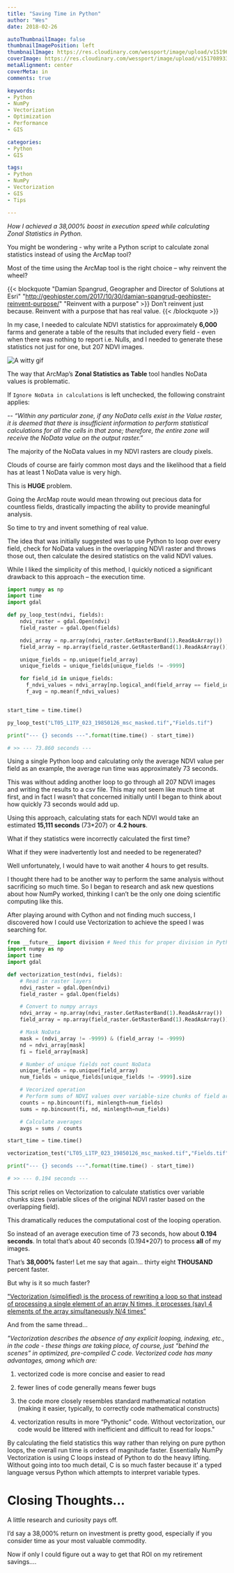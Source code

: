 ```yaml
---
title: "Saving Time in Python"
author: "Wes"
date: 2018-02-26

autoThumbnailImage: false
thumbnailImagePosition: left
thumbnailImage: https://res.cloudinary.com/wessport/image/upload/v1519680159/python_ufon72.png
coverImage: https://res.cloudinary.com/wessport/image/upload/v1517089330/5NF_bg_ltoau5.png
metaAlignment: center
coverMeta: in
comments: true

keywords:
- Python
- NumPy
- Vectorization
- Optimization
- Performance
- GIS

categories:
- Python
- GIS

tags:
- Python
- NumPy
- Vectorization
- GIS
- Tips

---
```


*How I achieved a 38,000% boost in execution speed while calculating Zonal Statistics in Python.*

<!--more-->

You might be wondering - why write a Python script to calculate zonal statistics instead of using the ArcMap tool?

Most of the time using the ArcMap tool is the right choice – why reinvent the wheel?

{{< blockquote "Damian Spangrud, Geographer and Director of Solutions at Esri" "http://geohipster.com/2017/10/30/damian-spangrud-geohipster-reinvent-purpose/" "Reinvent with a purpose" >}} Don’t reinvent just because. Reinvent with a purpose that has real value. {{< /blockquote >}}


In my case, I needed to calculate NDVI statistics for approximately **6,000** farms and generate a table of the results that included every field - even when there was nothing to report i.e. Nulls, and I needed to generate these statistics not just for one, but 207 NDVI images.

![A witty gif](https://media.giphy.com/media/qd9EkJ8S02pVu/giphy.gif)

The way that ArcMap’s **Zonal Statistics as Table** tool handles NoData values is problematic.

If `Ignore NoData in calculations` is left unchecked, the following constraint applies:

*-- “Within any particular zone, if any NoData cells exist in the Value raster, it is deemed that there is insufficient information to perform statistical calculations for all the cells in that zone; therefore, the entire zone will receive the NoData value on the output raster.”*

The majority of the NoData values in my NDVI rasters are cloudy pixels.

Clouds of course are fairly common most days and the likelihood that a field has at least 1 NoData value is very high.

This is **HUGE** problem.

Going the ArcMap route would mean throwing out precious data for countless fields, drastically impacting the ability to provide meaningful analysis.

So time to try and invent something of real value.

The idea that was initially suggested was to use Python to loop over every field, check for NoData values in the overlapping NDVI raster and throws those out, then calculate the desired statistics on the valid NDVI values.

While I liked the simplicity of this method, I quickly noticed a significant drawback to this approach – the execution time.

```Python
import numpy as np
import time
import gdal

def py_loop_test(ndvi, fields):
    ndvi_raster = gdal.Open(ndvi)
    field_raster = gdal.Open(fields)

    ndvi_array = np.array(ndvi_raster.GetRasterBand(1).ReadAsArray())
    field_array = np.array(field_raster.GetRasterBand(1).ReadAsArray())

    unique_fields = np.unique(field_array)
    unique_fields = unique_fields[unique_fields != -9999]

    for field_id in unique_fields:
      f_ndvi_values = ndvi_array[np.logical_and(field_array == field_id, ndvi_array != -9999)]
      f_avg = np.mean(f_ndvi_values)


start_time = time.time()

py_loop_test("LT05_L1TP_023_19850126_msc_masked.tif","Fields.tif")

print("--- {} seconds ---".format(time.time() - start_time))

# >> --- 73.860 seconds ---
```



Using a single Python loop and calculating only the average NDVI value per field as an example, the average run time was approximately 73 seconds.

This was without adding another loop to go through all 207 NDVI images and writing the results to a csv file. This may not seem like much time at first, and in fact I wasn’t that concerned initially until I began to think about how quickly 73 seconds would add up.

Using this approach, calculating stats for each NDVI would take an estimated **15,111 seconds** (73\*207) or **4.2 hours**.

What if they statistics were incorrectly calculated the first time?

What if they were inadvertently lost and needed to be regenerated?

Well unfortunately, I would have to wait another 4 hours to get results.

I thought there had to be another way to perform the same analysis without sacrificing so much time. So I began to research and ask new questions about how NumPy worked, thinking I can’t be the only one doing scientific computing like this.

After playing around with Cython and not finding much success, I discovered how I could use Vectorization to achieve the speed I was searching for.

```Python
from __future__ import division # Need this for proper division in Python2
import numpy as np
import time
import gdal

def vectorization_test(ndvi, fields):
    # Read in raster layers
    ndvi_raster = gdal.Open(ndvi)
    field_raster = gdal.Open(fields)

    # Convert to numpy arrays
    ndvi_array = np.array(ndvi_raster.GetRasterBand(1).ReadAsArray())
    field_array = np.array(field_raster.GetRasterBand(1).ReadAsArray())

    # Mask NoData
    mask = (ndvi_array != -9999) & (field_array != -9999)
    nd = ndvi_array[mask]
    fi = field_array[mask]

    # Number of unique fields not count NoData
    unique_fields = np.unique(field_array)
    num_fields = unique_fields[unique_fields != -9999].size

    # Vecorized operation
    # Perform sums of NDVI values over variable-size chunks of field array
    counts = np.bincount(fi, minlength=num_fields)
    sums = np.bincount(fi, nd, minlength=num_fields)

    # Calculate averages
    avgs = sums / counts

start_time = time.time()

vectorization_test("LT05_L1TP_023_19850126_msc_masked.tif","Fields.tif")

print("--- {} seconds ---".format(time.time() - start_time))

# >> --- 0.194 seconds ---
```

This script relies on Vectorization to calculate statistics over variable chunks sizes (variable slices of the original NDVI raster based on the overlapping field).

This dramatically reduces the computational cost of the looping operation.

So instead of an average execution time of 73 seconds, how about **0.194 seconds**. In total that’s about 40 seconds (0.194\*207) to process **all** of my images.

That’s **38,000%** faster! Let me say that again… thirty eight **THOUSAND** percent faster.

But why is it so much faster?

["Vectorization (simplified) is the process of rewriting a loop so that instead of processing a single element of an array N times, it processes (say) 4 elements of the array simultaneously N/4 times”]( https://stackoverflow.com/questions/1422149/what-is-vectorization)

And from the same thread…

*"Vectorization describes the absence of any explicit looping, indexing, etc., in the code - these things are taking place, of course, just “behind the scenes” in optimized, pre-compiled C code. Vectorized code has many advantages, among which are:*

1.	vectorized code is more concise and easier to read

2.	fewer lines of code generally means fewer bugs

3.	the code more closely resembles standard mathematical notation (making it easier, typically, to correctly code mathematical constructs)

4.	vectorization results in more “Pythonic” code. Without vectorization, our code would be littered with inefficient and difficult to read for loops."

By calculating the field statistics this way rather than relying on pure python loops, the overall run time is orders of magnitude faster. Essentially NumPy Vectorization is using C loops instead of Python to do the heavy lifting. Without going into too much detail, C is so much faster because it’ a typed language versus Python which attempts to interpret variable types.

# Closing Thoughts... #

A little research and curiosity pays off.

I’d say a 38,000% return on investment is pretty good, especially if you consider time as your most valuable commodity.

Now if only I could figure out a way to get that ROI on my retirement savings….
